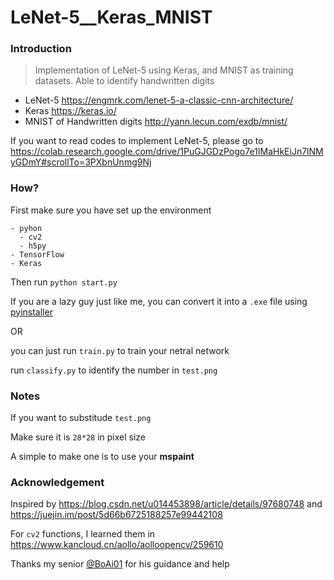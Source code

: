 # LeNet-5__Keras_MNIST

### Introduction

> Implementation of LeNet-5 using Keras, and MNIST as training datasets. Able to identify handwritten digits

- LeNet-5    https://engmrk.com/lenet-5-a-classic-cnn-architecture/
- Keras      https://keras.io/
- MNIST of Handwritten digits     http://yann.lecun.com/exdb/mnist/

If you want to read codes to implement LeNet-5, please go to https://colab.research.google.com/drive/1PuGJGDzPogo7e1IMaHkEiJn7lNMyGDmY#scrollTo=3PXbnUnmg9Nj

### How?

First make sure you have set up the environment

```
- pyhon
  - cv2
  - h5py
- TensorFlow
- Keras
```

Then run `python start.py`

If you are a lazy guy just like me, you can convert it into a `.exe` file using [pyinstaller](https://github.com/pyinstaller/pyinstaller)

OR

you can just run `train.py` to train your netral network

run `classify.py` to identify the number in `test.png`

### Notes

If you want to substitude `test.png`

Make sure it is `28*28` in pixel size

A simple to make one is to use your **mspaint**

### Acknowledgement

Inspired by https://blog.csdn.net/u014453898/article/details/97680748 and https://juejin.im/post/5d66b6725188257e99442108

For `cv2` functions, I learned them in https://www.kancloud.cn/aollo/aolloopencv/259610

Thanks my senior [@BoAi01](https://github.com/BoAi01) for his guidance and help
